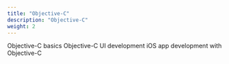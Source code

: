 ```yaml
---
title: "Objective-C"
description: "Objective-C"
weight: 2
---
```


Objective-C basics
Objective-C UI development
iOS app development with Objective-C